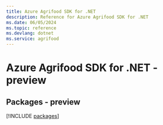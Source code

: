 ```yaml
---
title: Azure Agrifood SDK for .NET
description: Reference for Azure Agrifood SDK for .NET
ms.date: 06/05/2024
ms.topic: reference
ms.devlang: dotnet
ms.service: agrifood
---
```

# Azure Agrifood SDK for .NET - preview
## Packages - preview
[!INCLUDE [packages](agrifood-index.md)]